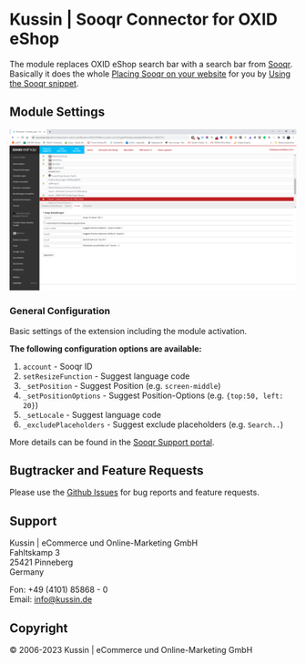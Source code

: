 # Kussin | Sooqr Connector for OXID eShop

The module replaces OXID eShop search bar with a search bar from [Sooqr](https://www.sooqr.com/).
Basically it does the whole [Placing Sooqr on your website](https://sooqrsearch.atlassian.net/wiki/spaces/SSD/pages/2951381031/Sooqr+Search+implementation+guide?parentProduct=JSM-Portal&parentProductContentContainerId=10020&initialAllowedFeatures=disable-login-flow.disable-share&locale=en-US#Placing-Sooqr-on-your-website)
for you by [Using the Sooqr snippet](https://sooqrsearch.atlassian.net/wiki/spaces/SSD/pages/2951381031/Sooqr+Search+implementation+guide?parentProduct=JSM-Portal&parentProductContentContainerId=10020&initialAllowedFeatures=disable-login-flow.disable-share&locale=en-US#Using-the-Sooqr-snippet).

## Module Settings

![OXID 6 Admin > Module > Doofinder > Settings Tab](docs/img/Module_Sooqr_Settings.png)

### General Configuration

Basic settings of the extension including the module activation.

**The following configuration options are available:**

1. `account` - Sooqr ID
2. `setResizeFunction` - Suggest language code
3. `_setPosition` - Suggest Position (e.g. `screen-middle`)
4. `_setPositionOptions` - Suggest Position-Options (e.g. `{top:50, left: 20}`)
5. `_setLocale` - Suggest language code
6. `_excludePlaceholders` - Suggest exclude placeholders (e.g. `Search..`)

More details can be found in the [Sooqr Support portal](https://sooqrsearch.atlassian.net/servicedesk/customer/portals).

## Bugtracker and Feature Requests

Please use the [Github Issues](https://github.com/kussin/OxidSooqr/issues) for bug reports and feature requests.

## Support

Kussin | eCommerce und Online-Marketing GmbH<br>
Fahltskamp 3<br>
25421 Pinneberg<br>
Germany

Fon: +49 (4101) 85868 - 0<br>
Email: info@kussin.de

## Copyright

&copy; 2006-2023 Kussin | eCommerce und Online-Marketing GmbH